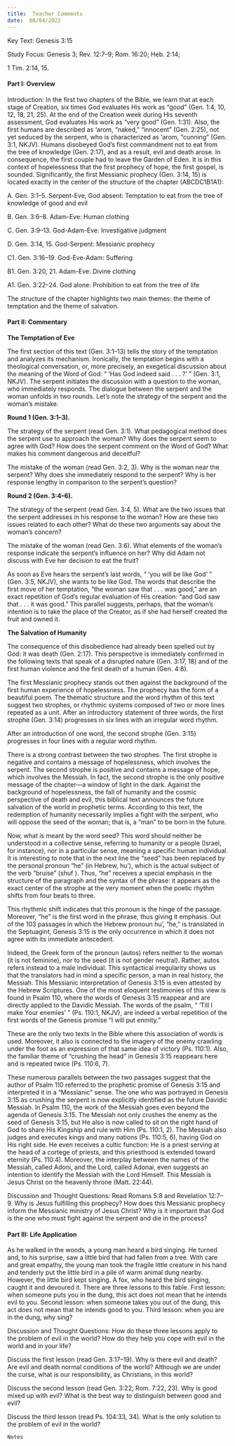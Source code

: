 ```yaml
---
title:  Teacher Comments
date:  08/04/2022
---
```


Key Text: Genesis 3:15

Study Focus: Genesis 3; Rev. 12:7–9; Rom. 16:20; Heb. 2:14;

1 Tim. 2:14, 15.

#### Part I: Overview

Introduction: In the first two chapters of the Bible, we learn that at each stage of Creation, six times God evaluates His work as “good” (Gen. 1:4, 10, 12, 18, 21, 25). At the end of the Creation week during His seventh assessment, God evaluates His work as “very good” (Gen. 1:31). Also, the first humans are described as ‘arom, “naked,” “innocent” (Gen. 2:25), not yet seduced by the serpent, who is characterized as ‘arom, “cunning” (Gen. 3:1, NKJV). Humans disobeyed God’s first commandment not to eat from the tree of knowledge (Gen. 2:17), and as a result, evil and death arose. In consequence, the first couple had to leave the Garden of Eden. It is in this context of hopelessness that the first prophecy of hope, the first gospel, is sounded. Significantly, the first Messianic prophecy (Gen. 3:14, 15) is located exactly in the center of the structure of the chapter (ABCDC1B1A1):

A. Gen. 3:1–5. Serpent-Eve, God absent: Temptation to eat from the tree 		of knowledge of good and evil

B. Gen. 3:6–8. Adam-Eve: Human clothing

C. Gen. 3:9–13. God-Adam-Eve: Investigative judgment

D. Gen. 3:14, 15. God-Serpent: Messianic prophecy

C1. Gen. 3:16–19. God-Eve-Adam: Suffering

B1. Gen. 3:20, 21. Adam-Eve: Divine clothing

A1. Gen. 3:22–24. God alone: Prohibition to eat from the tree of life

The structure of the chapter highlights two main themes: the theme of temptation and the theme of salvation.

#### Part II: Commentary

**The Temptation of Eve**

The first section of this text (Gen. 3:1–13) tells the story of the temptation and analyzes its mechanism. Ironically, the temptation begins with a theological conversation, or, more precisely, an exegetical discussion about the meaning of the Word of God: “ ‘Has God indeed said . . . ?’ ” (Gen. 3:1, NKJV). The serpent initiates the discussion with a question to the woman, who immediately responds. The dialogue between the serpent and the woman unfolds in two rounds. Let’s note the strategy of the serpent and the woman’s mistake.

**Round 1 (Gen. 3:1–3).**

The strategy of the serpent (read Gen. 3:1). What pedagogical method does the serpent use to approach the woman? Why does the serpent seem to agree with God? How does the serpent comment on the Word of God? What makes his comment dangerous and deceitful?

The mistake of the woman (read Gen. 3:2, 3). Why is the woman near the serpent? Why does she immediately respond to the serpent? Why is her response lengthy in comparison to the serpent’s question?

**Round 2 (Gen. 3:4–6).**

The strategy of the serpent (read Gen. 3:4, 5). What are the two issues that the serpent addresses in his response to the woman? How are these two issues related to each other? What do these two arguments say about the woman’s concern?

The mistake of the woman (read Gen. 3:6). What elements of the woman’s response indicate the serpent’s influence on her? Why did Adam not discuss with Eve her decision to eat the fruit?

As soon as Eve hears the serpent’s last words, “ ‘you will be like God’ ” (Gen. 3:5, NKJV), she wants to be like God. The words that describe the first move of her temptation, “the woman saw that . . . was good,” are an exact repetition of God’s regular evaluation of His creation: “and God saw that . . . it was good.” This parallel suggests, perhaps, that the woman’s intention is to take the place of the Creator, as if she had herself created the fruit and owned it.

**The Salvation of Humanity**

The consequence of this disobedience had already been spelled out by God: it was death (Gen. 2:17). This perspective is immediately confirmed in the following texts that speak of a disrupted nature (Gen. 3:17, 18) and of the first human violence and the first death of a human (Gen. 4:8).

The first Messianic prophecy stands out then against the background of the first human experience of hopelessness. The prophecy has the form of a beautiful poem. The thematic structure and the word rhythm of this text suggest two strophes, or rhythmic systems composed of two or more lines repeated as a unit. After an introductory statement of three words, the first strophe (Gen. 3:14) progresses in six lines with an irregular word rhythm.

After an introduction of one word, the second strophe (Gen. 3:15) progresses in four lines with a regular word rhythm.

There is a strong contrast between the two strophes. The first strophe is negative and contains a message of hopelessness, which involves the serpent. The second strophe is positive and contains a message of hope, which involves the Messiah. In fact, the second strophe is the only positive message of the chapter—a window of light in the dark. Against the background of hopelessness, the fall of humanity and the cosmic perspective of death and evil, this biblical text announces the future salvation of the world in prophetic terms. According to this text, the redemption of humanity necessarily implies a fight with the serpent, who will oppose the seed of the woman; that is, a “man” to be born in the future.

Now, what is meant by the word seed? This word should neither be understood in a collective sense, referring to humanity or a people (Israel, for instance), nor in a particular sense, meaning a specific human individual. It is interesting to note that in the next line the “seed” has been replaced by the personal pronoun “he” (in Hebrew, hu’), which is the actual subject of the verb “bruise” (shuf ). Thus, “he” receives a special emphasis in the structure of the paragraph and the syntax of the phrase: it appears as the exact center of the strophe at the very moment when the poetic rhythm shifts from four beats to three.

This rhythmic shift indicates that this pronoun is the hinge of the passage. Moreover, “he” is the first word in the phrase, thus giving it emphasis. Out of the 103 passages in which the Hebrew pronoun hu’, “he,” is translated in the Septuagint, Genesis 3:15 is the only occurrence in which it does not agree with its immediate antecedent.

Indeed, the Greek form of the pronoun (autos) refers neither to the woman (it is not feminine), nor to the seed (it is not gender neutral). Rather, autos refers instead to a male individual. This syntactical irregularity shows us that the translators had in mind a specific person, a man in real history, the Messiah. This Messianic interpretation of Genesis 3:15 is even attested by the Hebrew Scriptures. One of the most eloquent testimonies of this view is found in Psalm 110, where the words of Genesis 3:15 reappear and are directly applied to the Davidic Messiah. The words of the psalm, “ ‘Till I make Your enemies’ ” (Ps. 110:1, NKJV), are indeed a verbal repetition of the first words of the Genesis promise “I will put enmity.”

These are the only two texts in the Bible where this association of words is used. Moreover, it also is connected to the imagery of the enemy crawling under the foot as an expression of that same idea of victory (Ps. 110:1). Also, the familiar theme of “crushing the head” in Genesis 3:15 reappears here and is repeated twice (Ps. 110:6, 7).

These numerous parallels between the two passages suggest that the author of Psalm 110 referred to the prophetic promise of Genesis 3:15 and interpreted it in a “Messianic” sense. The one who was portrayed in Genesis 3:15 as crushing the serpent is now explicitly identified as the future Davidic Messiah. In Psalm 110, the work of the Messiah goes even beyond the agenda of Genesis 3:15. The Messiah not only crushes the enemy as the seed of Genesis 3:15, but He also is now called to sit on the right hand of God to share His Kingship and rule with Him (Ps. 110:1, 2). The Messiah also judges and executes kings and many nations (Ps. 110:5, 6), having God on His right side. He even receives a cultic function: He is a priest serving at the head of a cortege of priests, and this priesthood is extended toward eternity (Ps. 110:4). Moreover, the interplay between the names of the Messiah, called Adoni, and the Lord, called Adonai, even suggests an intention to identify the Messiah with the Lord Himself. This Messiah is Jesus Christ on the heavenly throne (Matt. 22:44).

Discussion and Thought Questions: Read Romans 5:8 and Revelation 12:7–9. Why is Jesus fulfilling this prophecy? How does this Messianic prophecy inform the Messianic ministry of Jesus Christ? Why is it important that God is the one who must fight against the serpent and die in the process?

#### Part III: Life Application

As he walked in the woods, a young man heard a bird singing. He turned and, to his surprise, saw a little bird that had fallen from a tree. With care and great empathy, the young man took the fragile little creature in his hand and tenderly put the little bird in a pile of warm animal dung nearby. However, the little bird kept singing. A fox, who heard the bird singing, caught it and devoured it. There are three lessons to this fable. First lesson: when someone puts you in the dung, this act does not mean that he intends evil to you. Second lesson: when someone takes you out of the dung, this act does not mean that he intends good to you. Third lesson: when you are in the dung, why sing?

Discussion and Thought Questions: How do these three lessons apply to the problem of evil in the world? How do they help you cope with evil in the world and in your life?

Discuss the first lesson (read Gen. 3:17–19). Why is there evil and death? Are evil and death normal conditions of the world? Although we are under the curse, what is our responsibility, as Christians, in this world?

Discuss the second lesson (read Gen. 3:22; Rom. 7:22, 23). Why is good mixed up with evil? What is the best way to distinguish between good and evil?

Discuss the third lesson (read Ps. 104:33, 34). What is the only solution to the problem of evil in the world?

`Notes`